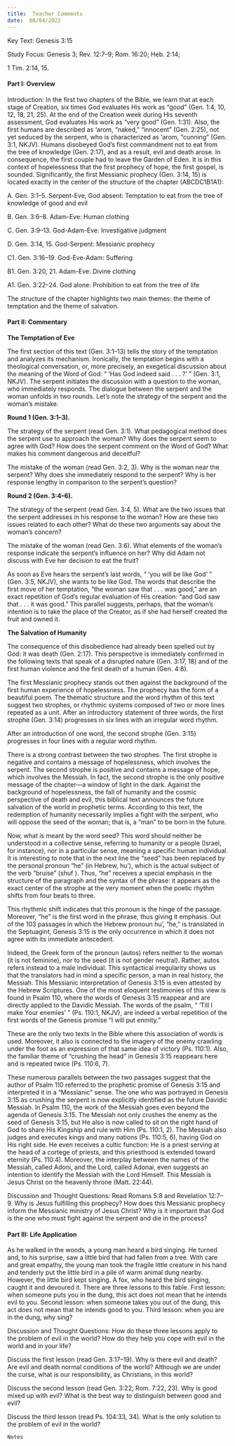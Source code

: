 ```yaml
---
title:  Teacher Comments
date:  08/04/2022
---
```


Key Text: Genesis 3:15

Study Focus: Genesis 3; Rev. 12:7–9; Rom. 16:20; Heb. 2:14;

1 Tim. 2:14, 15.

#### Part I: Overview

Introduction: In the first two chapters of the Bible, we learn that at each stage of Creation, six times God evaluates His work as “good” (Gen. 1:4, 10, 12, 18, 21, 25). At the end of the Creation week during His seventh assessment, God evaluates His work as “very good” (Gen. 1:31). Also, the first humans are described as ‘arom, “naked,” “innocent” (Gen. 2:25), not yet seduced by the serpent, who is characterized as ‘arom, “cunning” (Gen. 3:1, NKJV). Humans disobeyed God’s first commandment not to eat from the tree of knowledge (Gen. 2:17), and as a result, evil and death arose. In consequence, the first couple had to leave the Garden of Eden. It is in this context of hopelessness that the first prophecy of hope, the first gospel, is sounded. Significantly, the first Messianic prophecy (Gen. 3:14, 15) is located exactly in the center of the structure of the chapter (ABCDC1B1A1):

A. Gen. 3:1–5. Serpent-Eve, God absent: Temptation to eat from the tree 		of knowledge of good and evil

B. Gen. 3:6–8. Adam-Eve: Human clothing

C. Gen. 3:9–13. God-Adam-Eve: Investigative judgment

D. Gen. 3:14, 15. God-Serpent: Messianic prophecy

C1. Gen. 3:16–19. God-Eve-Adam: Suffering

B1. Gen. 3:20, 21. Adam-Eve: Divine clothing

A1. Gen. 3:22–24. God alone: Prohibition to eat from the tree of life

The structure of the chapter highlights two main themes: the theme of temptation and the theme of salvation.

#### Part II: Commentary

**The Temptation of Eve**

The first section of this text (Gen. 3:1–13) tells the story of the temptation and analyzes its mechanism. Ironically, the temptation begins with a theological conversation, or, more precisely, an exegetical discussion about the meaning of the Word of God: “ ‘Has God indeed said . . . ?’ ” (Gen. 3:1, NKJV). The serpent initiates the discussion with a question to the woman, who immediately responds. The dialogue between the serpent and the woman unfolds in two rounds. Let’s note the strategy of the serpent and the woman’s mistake.

**Round 1 (Gen. 3:1–3).**

The strategy of the serpent (read Gen. 3:1). What pedagogical method does the serpent use to approach the woman? Why does the serpent seem to agree with God? How does the serpent comment on the Word of God? What makes his comment dangerous and deceitful?

The mistake of the woman (read Gen. 3:2, 3). Why is the woman near the serpent? Why does she immediately respond to the serpent? Why is her response lengthy in comparison to the serpent’s question?

**Round 2 (Gen. 3:4–6).**

The strategy of the serpent (read Gen. 3:4, 5). What are the two issues that the serpent addresses in his response to the woman? How are these two issues related to each other? What do these two arguments say about the woman’s concern?

The mistake of the woman (read Gen. 3:6). What elements of the woman’s response indicate the serpent’s influence on her? Why did Adam not discuss with Eve her decision to eat the fruit?

As soon as Eve hears the serpent’s last words, “ ‘you will be like God’ ” (Gen. 3:5, NKJV), she wants to be like God. The words that describe the first move of her temptation, “the woman saw that . . . was good,” are an exact repetition of God’s regular evaluation of His creation: “and God saw that . . . it was good.” This parallel suggests, perhaps, that the woman’s intention is to take the place of the Creator, as if she had herself created the fruit and owned it.

**The Salvation of Humanity**

The consequence of this disobedience had already been spelled out by God: it was death (Gen. 2:17). This perspective is immediately confirmed in the following texts that speak of a disrupted nature (Gen. 3:17, 18) and of the first human violence and the first death of a human (Gen. 4:8).

The first Messianic prophecy stands out then against the background of the first human experience of hopelessness. The prophecy has the form of a beautiful poem. The thematic structure and the word rhythm of this text suggest two strophes, or rhythmic systems composed of two or more lines repeated as a unit. After an introductory statement of three words, the first strophe (Gen. 3:14) progresses in six lines with an irregular word rhythm.

After an introduction of one word, the second strophe (Gen. 3:15) progresses in four lines with a regular word rhythm.

There is a strong contrast between the two strophes. The first strophe is negative and contains a message of hopelessness, which involves the serpent. The second strophe is positive and contains a message of hope, which involves the Messiah. In fact, the second strophe is the only positive message of the chapter—a window of light in the dark. Against the background of hopelessness, the fall of humanity and the cosmic perspective of death and evil, this biblical text announces the future salvation of the world in prophetic terms. According to this text, the redemption of humanity necessarily implies a fight with the serpent, who will oppose the seed of the woman; that is, a “man” to be born in the future.

Now, what is meant by the word seed? This word should neither be understood in a collective sense, referring to humanity or a people (Israel, for instance), nor in a particular sense, meaning a specific human individual. It is interesting to note that in the next line the “seed” has been replaced by the personal pronoun “he” (in Hebrew, hu’), which is the actual subject of the verb “bruise” (shuf ). Thus, “he” receives a special emphasis in the structure of the paragraph and the syntax of the phrase: it appears as the exact center of the strophe at the very moment when the poetic rhythm shifts from four beats to three.

This rhythmic shift indicates that this pronoun is the hinge of the passage. Moreover, “he” is the first word in the phrase, thus giving it emphasis. Out of the 103 passages in which the Hebrew pronoun hu’, “he,” is translated in the Septuagint, Genesis 3:15 is the only occurrence in which it does not agree with its immediate antecedent.

Indeed, the Greek form of the pronoun (autos) refers neither to the woman (it is not feminine), nor to the seed (it is not gender neutral). Rather, autos refers instead to a male individual. This syntactical irregularity shows us that the translators had in mind a specific person, a man in real history, the Messiah. This Messianic interpretation of Genesis 3:15 is even attested by the Hebrew Scriptures. One of the most eloquent testimonies of this view is found in Psalm 110, where the words of Genesis 3:15 reappear and are directly applied to the Davidic Messiah. The words of the psalm, “ ‘Till I make Your enemies’ ” (Ps. 110:1, NKJV), are indeed a verbal repetition of the first words of the Genesis promise “I will put enmity.”

These are the only two texts in the Bible where this association of words is used. Moreover, it also is connected to the imagery of the enemy crawling under the foot as an expression of that same idea of victory (Ps. 110:1). Also, the familiar theme of “crushing the head” in Genesis 3:15 reappears here and is repeated twice (Ps. 110:6, 7).

These numerous parallels between the two passages suggest that the author of Psalm 110 referred to the prophetic promise of Genesis 3:15 and interpreted it in a “Messianic” sense. The one who was portrayed in Genesis 3:15 as crushing the serpent is now explicitly identified as the future Davidic Messiah. In Psalm 110, the work of the Messiah goes even beyond the agenda of Genesis 3:15. The Messiah not only crushes the enemy as the seed of Genesis 3:15, but He also is now called to sit on the right hand of God to share His Kingship and rule with Him (Ps. 110:1, 2). The Messiah also judges and executes kings and many nations (Ps. 110:5, 6), having God on His right side. He even receives a cultic function: He is a priest serving at the head of a cortege of priests, and this priesthood is extended toward eternity (Ps. 110:4). Moreover, the interplay between the names of the Messiah, called Adoni, and the Lord, called Adonai, even suggests an intention to identify the Messiah with the Lord Himself. This Messiah is Jesus Christ on the heavenly throne (Matt. 22:44).

Discussion and Thought Questions: Read Romans 5:8 and Revelation 12:7–9. Why is Jesus fulfilling this prophecy? How does this Messianic prophecy inform the Messianic ministry of Jesus Christ? Why is it important that God is the one who must fight against the serpent and die in the process?

#### Part III: Life Application

As he walked in the woods, a young man heard a bird singing. He turned and, to his surprise, saw a little bird that had fallen from a tree. With care and great empathy, the young man took the fragile little creature in his hand and tenderly put the little bird in a pile of warm animal dung nearby. However, the little bird kept singing. A fox, who heard the bird singing, caught it and devoured it. There are three lessons to this fable. First lesson: when someone puts you in the dung, this act does not mean that he intends evil to you. Second lesson: when someone takes you out of the dung, this act does not mean that he intends good to you. Third lesson: when you are in the dung, why sing?

Discussion and Thought Questions: How do these three lessons apply to the problem of evil in the world? How do they help you cope with evil in the world and in your life?

Discuss the first lesson (read Gen. 3:17–19). Why is there evil and death? Are evil and death normal conditions of the world? Although we are under the curse, what is our responsibility, as Christians, in this world?

Discuss the second lesson (read Gen. 3:22; Rom. 7:22, 23). Why is good mixed up with evil? What is the best way to distinguish between good and evil?

Discuss the third lesson (read Ps. 104:33, 34). What is the only solution to the problem of evil in the world?

`Notes`